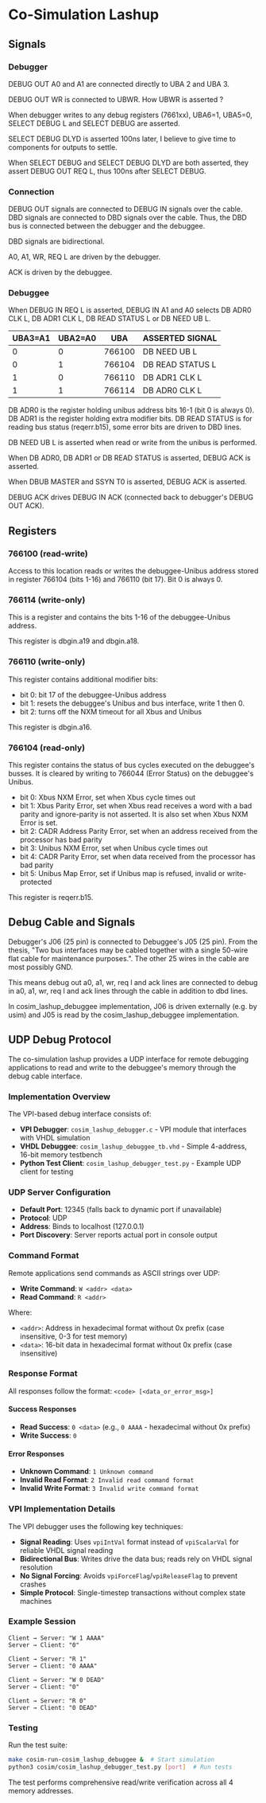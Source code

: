 
# Co-Simulation Lashup

## Signals

### Debugger

DEBUG OUT A0 and A1 are connected directly to UBA 2 and UBA 3.

DEBUG OUT WR is connected to UBWR. How UBWR is asserted ?

When debugger writes to any debug registers (7661xx), UBA6=1, UBA5=0, SELECT DEBUG L and SELECT DEBUG are asserted.

SELECT DEBUG DLYD is asserted 100ns later, I believe to give time to components for outputs to settle.

When SELECT DEBUG and SELECT DEBUG DLYD are both asserted, they assert DEBUG OUT REQ L, thus 100ns after SELECT DEBUG.

### Connection

DEBUG OUT signals are connected to DEBUG IN signals over the cable. DBD signals are connected to DBD signals over the cable. Thus, the DBD bus is connected between the debugger and the debuggee.

DBD signals are bidirectional.

A0, A1, WR, REQ L are driven by the debugger.

ACK is driven by the debuggee.

### Debuggee

When DEBUG IN REQ L is asserted, DEBUG IN A1 and A0 selects DB ADR0 CLK L, DB ADR1 CLK L, DB READ STATUS L or DB NEED UB L. 

| UBA3=A1 | UBA2=A0 | UBA | ASSERTED SIGNAL |
| - | - | ------ | ------------ |
| 0 | 0 | 766100 | DB NEED UB L |
| 0 | 1 | 766104 | DB READ STATUS L |
| 1 | 0 | 766110 | DB ADR1 CLK L |
| 1 | 1 | 766114 | DB ADR0 CLK L |
    
DB ADR0 is the register holding unibus address bits 16-1 (bit 0 is always 0). DB ADR1 is the register holding extra modifier bits. DB READ STATUS is for reading bus status (reqerr.b15), some error bits are driven to DBD lines.

DB NEED UB L is asserted when read or write from the unibus is performed.

When DB ADR0, DB ADR1 or DB READ STATUS is asserted, DEBUG ACK is asserted.

When DBUB MASTER and SSYN T0 is asserted, DEBUG ACK is asserted.

DEBUG ACK drives DEBUG IN ACK (connected back to debugger's DEBUG OUT ACK).

## Registers

### 766100 (read-write)

Access to this location reads or writes the debuggee-Unibus address stored in register 766104 (bits 1-16) and 766110 (bit 17). Bit 0 is always 0.

### 766114 (write-only) 

This is a register and contains the bits 1-16 of the debuggee-Unibus address.

This register is dbgin.a19 and dbgin.a18.

### 766110 (write-only)

This register contains additional modifier bits:

- bit 0: bit 17 of the debuggee-Unibus address
- bit 1: resets the debuggee's Unibus and bus interface, write 1 then 0.
- bit 2: turns off the NXM timeout for all Xbus and Unibus

This register is dbgin.a16.

### 766104 (read-only)

This register contains the status of bus cycles executed on the debuggee's busses. It is cleared by writing to 766044 (Error Status) on the debuggee's Unibus.

- bit 0: Xbus NXM Error, set when Xbus cycle times out
- bit 1: Xbus Parity Error, set when Xbus read receives a word with a bad parity and ignore-parity is not asserted. It is also set when Xbus NXM Error is set.
- bit 2: CADR Address Parity Error, set when an address received from the processor has bad parity
- bit 3: Unibus NXM Error, set when Unibus cycle times out
- bit 4: CADR Parity Error, set when data received from the processor has bad parity
- bit 5: Unibus Map Error, set if Unibus map is refused, invalid or write-protected

This register is reqerr.b15.

## Debug Cable and Signals

Debugger's J06 (25 pin) is connected to Debuggee's J05 (25 pin). From the thesis, "Two bus interfaces may be cabled together with a single 50-wire flat cable for maintenance purposes.". The other 25 wires in the cable are most possibly GND.

This means debug out a0, a1, wr, req l and ack lines are connected to debug in a0, a1, wr, req l and ack lines through the cable in addition to dbd lines.

In cosim_lashup_debuggee implementation, J06 is driven externally (e.g. by usim) and J05 is read by the cosim_lashup_debuggee implementation.

## UDP Debug Protocol

The co-simulation lashup provides a UDP interface for remote debugging applications to read and write to the debuggee's memory through the debug cable interface.

### Implementation Overview

The VPI-based debug interface consists of:
- **VPI Debugger**: `cosim_lashup_debugger.c` - VPI module that interfaces with VHDL simulation
- **VHDL Debuggee**: `cosim_lashup_debuggee_tb.vhd` - Simple 4-address, 16-bit memory testbench
- **Python Test Client**: `cosim_lashup_debugger_test.py` - Example UDP client for testing

### UDP Server Configuration

- **Default Port**: 12345 (falls back to dynamic port if unavailable)
- **Protocol**: UDP
- **Address**: Binds to localhost (127.0.0.1)
- **Port Discovery**: Server reports actual port in console output

### Command Format

Remote applications send commands as ASCII strings over UDP:

- **Write Command**: `W <addr> <data>`
- **Read Command**: `R <addr>`

Where:
- `<addr>`: Address in hexadecimal format without 0x prefix (case insensitive, 0-3 for test memory)
- `<data>`: 16-bit data in hexadecimal format without 0x prefix (case insensitive)

### Response Format

All responses follow the format: `<code> [<data_or_error_msg>]`

#### Success Responses

- **Read Success**: `0 <data>` (e.g., `0 AAAA` - hexadecimal without 0x prefix)
- **Write Success**: `0`

#### Error Responses

- **Unknown Command**: `1 Unknown command`
- **Invalid Read Format**: `2 Invalid read command format`
- **Invalid Write Format**: `3 Invalid write command format`

### VPI Implementation Details

The VPI debugger uses the following key techniques:
- **Signal Reading**: Uses `vpiIntVal` format instead of `vpiScalarVal` for reliable VHDL signal reading
- **Bidirectional Bus**: Writes drive the data bus; reads rely on VHDL signal resolution
- **No Signal Forcing**: Avoids `vpiForceFlag`/`vpiReleaseFlag` to prevent crashes
- **Simple Protocol**: Single-timestep transactions without complex state machines

### Example Session

```
Client → Server: "W 1 AAAA"
Server → Client: "0"

Client → Server: "R 1"
Server → Client: "0 AAAA"

Client → Server: "W 0 DEAD"
Server → Client: "0"

Client → Server: "R 0"
Server → Client: "0 DEAD"
```

### Testing

Run the test suite:
```bash
make cosim-run-cosim_lashup_debuggee &  # Start simulation
python3 cosim/cosim_lashup_debugger_test.py [port]  # Run tests
```

The test performs comprehensive read/write verification across all 4 memory addresses.
